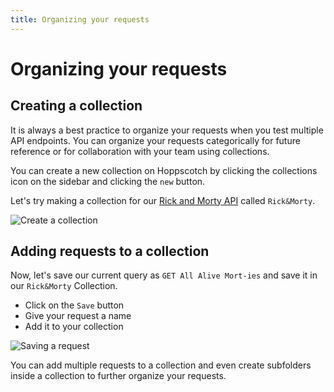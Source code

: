 ```yaml
---
title: Organizing your requests
---
```


# Organizing your requests

## Creating a collection

It is always a best practice to organize your requests when you test multiple API endpoints. You can organize your requests categorically for future reference or for collaboration with your team using collections.

You can create a new collection on Hoppscotch by clicking the collections icon on the sidebar and clicking the `new` button.

Let's try making a collection for our [Rick and Morty API](https://rickandmortyapi.com) called `Rick&Morty`.

![Create a collection](/getting-started/rest/create-collection.gif)

## Adding requests to a collection

Now, let's save our current query as `GET All Alive Mort-ies` and save it in our `Rick&Morty` Collection.

- Click on the `Save` button
- Give your request a name
- Add it to your collection

![Saving a request](/getting-started/rest/saving-a-request.gif)

You can add multiple requests to a collection and even create subfolders inside a collection to further organize your requests.
